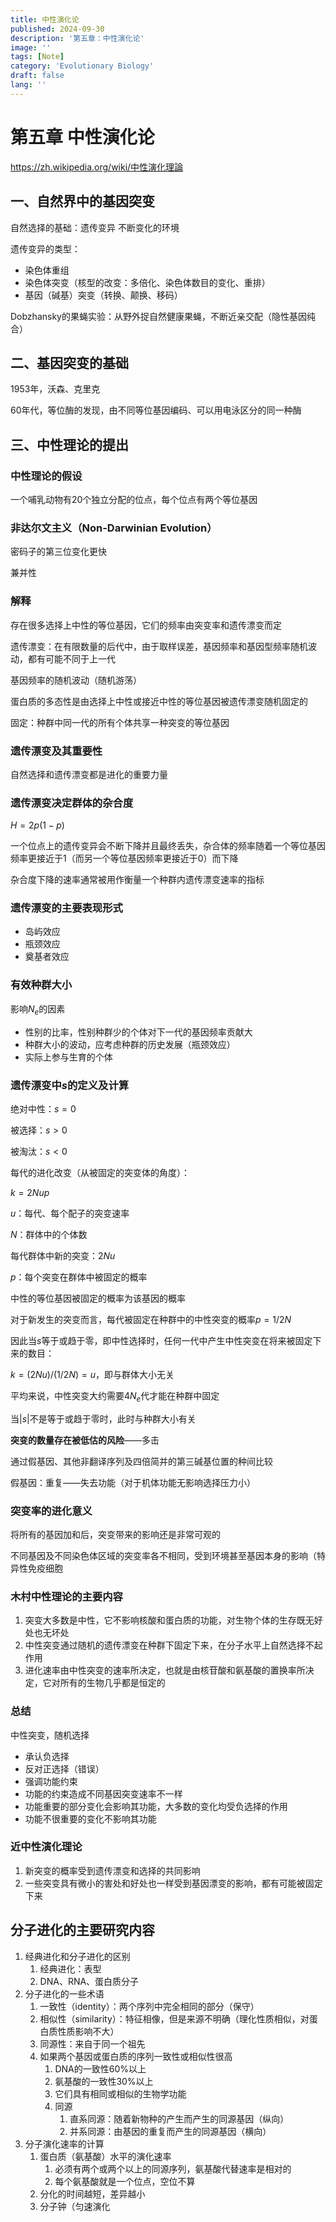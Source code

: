 ```yaml
---
title: 中性演化论
published: 2024-09-30
description: '第五章：中性演化论'
image: ''
tags: [Note]
category: 'Evolutionary Biology'
draft: false 
lang: ''
---
```

# 第五章 中性演化论

https://zh.wikipedia.org/wiki/中性演化理論

## 一、自然界中的基因突变

自然选择的基础：遗传变异 不断变化的环境

遗传变异的类型：

- 染色体重组
- 染色体突变（核型的改变：多倍化、染色体数目的变化、重排）
- 基因（碱基）突变（转换、颠换、移码）

Dobzhansky的果蝇实验：从野外捉自然健康果蝇，不断近亲交配（隐性基因纯合）

## 二、基因突变的基础

1953年，沃森、克里克

60年代，等位酶的发现，由不同等位基因编码、可以用电泳区分的同一种酶

## 三、中性理论的提出

### 中性理论的假设

一个哺乳动物有20个独立分配的位点，每个位点有两个等位基因

### 非达尔文主义（Non-Darwinian Evolution）

密码子的第三位变化更快

兼并性

### 解释

存在很多选择上中性的等位基因，它们的频率由突变率和遗传漂变而定

遗传漂变：在有限数量的后代中，由于取样误差，基因频率和基因型频率随机波动，都有可能不同于上一代

基因频率的随机波动（随机游荡）

蛋白质的多态性是由选择上中性或接近中性的等位基因被遗传漂变随机固定的

固定：种群中同一代的所有个体共享一种突变的等位基因

### 遗传漂变及其重要性

自然选择和遗传漂变都是进化的重要力量

### 遗传漂变决定群体的杂合度

$H=2p(1-p)$

一个位点上的遗传变异会不断下降并且最终丢失，杂合体的频率随着一个等位基因频率更接近于1（而另一个等位基因频率更接近于0）而下降

杂合度下降的速率通常被用作衡量一个种群内遗传漂变速率的指标

### 遗传漂变的主要表现形式

- 岛屿效应
- 瓶颈效应
- 奠基者效应

### 有效种群大小

影响$N_e$的因素

- 性别的比率，性别种群少的个体对下一代的基因频率贡献大
- 种群大小的波动，应考虑种群的历史发展（瓶颈效应）
- 实际上参与生育的个体

### 遗传漂变中$s$的定义及计算

绝对中性：$s=0$ 

被选择：$s>0$

被淘汰：$s<0$

每代的进化改变（从被固定的突变体的角度）：

$k=2Nup$

$u$：每代、每个配子的突变速率

$N$：群体中的个体数

每代群体中新的突变：$2Nu$

$p$：每个突变在群体中被固定的概率

中性的等位基因被固定的概率为该基因的概率

对于新发生的突变而言，每代被固定在种群中的中性突变的概率$p=1/2N$

因此当$s$等于或趋于零，即中性选择时，任何一代中产生中性突变在将来被固定下来的数目：

$k=(2Nu)/(1/2N)=u$，即与群体大小无关

平均来说，中性突变大约需要$4N_e$代才能在种群中固定

当$|s|$不是等于或趋于零时，此时与种群大小有关

**突变的数量存在被低估的风险**——多击

通过假基因、其他非翻译序列及四倍简并的第三碱基位置的种间比较

假基因：重复——失去功能（对于机体功能无影响选择压力小）

### 突变率的进化意义

将所有的基因加和后，突变带来的影响还是非常可观的

不同基因及不同染色体区域的突变率各不相同，受到环境甚至基因本身的影响（特异性免疫细胞

### 木村中性理论的主要内容

1. 突变大多数是中性，它不影响核酸和蛋白质的功能，对生物个体的生存既无好处也无坏处
2. 中性突变通过随机的遗传漂变在种群下固定下来，在分子水平上自然选择不起作用
3. 进化速率由中性突变的速率所决定，也就是由核苷酸和氨基酸的置换率所决定，它对所有的生物几乎都是恒定的

### 总结

中性突变，随机选择

- 承认负选择
- 反对正选择（错误）
- 强调功能约束
- 功能的约束造成不同基因突变速率不一样
- 功能重要的部分变化会影响其功能，大多数的变化均受负选择的作用
- 功能不很重要的变化不影响其功能

### 近中性演化理论

1. 新突变的概率受到遗传漂变和选择的共同影响
2. 一些突变具有微小的害处和好处也一样受到基因漂变的影响，都有可能被固定下来

## 分子进化的主要研究内容

1. 经典进化和分子进化的区别
    1. 经典进化：表型
    2. DNA、RNA、蛋白质分子
2. 分子进化的一些术语
    1. 一致性（identity）：两个序列中完全相同的部分（保守）
    2. 相似性（similarity）：特征相像，但是来源不明确（理化性质相似，对蛋白质性质影响不大）
    3. 同源性：来自于同一个祖先
    4. 如果两个基因或蛋白质的序列一致性或相似性很高
        1. DNA的一致性60%以上
        2. 氨基酸的一致性30%以上
        3. 它们具有相同或相似的生物学功能
        4. 同源
            1. 直系同源：随着新物种的产生而产生的同源基因（纵向）
            2. 并系同源：由基因的重复而产生的同源基因（横向）
3. 分子演化速率的计算
    1. 蛋白质（氨基酸）水平的演化速率
        1. 必须有两个或两个以上的同源序列，氨基酸代替速率是相对的
        2. 每个氨基酸就是一个位点，空位不算
    2. 分化的时间越短，差异越小
    3. 分子钟（匀速演化